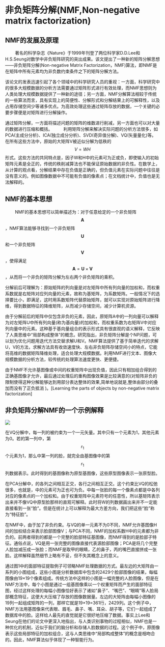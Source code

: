 # 非负矩阵分解(NMF,Non-negative matrix factorization)

## NMF的发展及原理
　　
著名的科学杂志《Nature》于1999年刊登了两位科学家D.D.Lee和H.S.Seung对数学中非负矩阵研究的突出成果。该文提出了一种新的矩阵分解思想——非负矩阵分解(Non-negative Matrix Factorization，NMF)算法，即NMF是在矩阵中所有元素均为非负数约束条件之下的矩阵分解方法。

该论文的发表迅速引起了各个领域中的科学研究人员的重视：一方面，科学研究中的很多大规模数据的分析方法需要通过矩阵形式进行有效处理，而NMF思想则为人类处理大规模数据提供了一种新的途径；另一方面，NMF分解算法相较于传统的一些算法而言，具有实现上的简便性、分解形式和分解结果上的可解释性，以及占用存储空间少等诸多优点。为高效处理这些通过矩阵存放的数据，一个关键的必要步骤便是对矩阵进行分解操作。

通过矩阵分解，一方面将描述问题的矩阵的维数进行削减，另一方面也可以对大量的数据进行压缩和概括。
　　
利用矩阵分解来解决实际问题的分析方法很多，如PCA(主成分分析)、ICA(独立成分分析)、SVD(奇异值分解)、VQ(矢量量化)等。在所有这些方法中，原始的大矩阵V被近似分解为低秩的$$V=WH$$形式。这些方法的共同特点是，因子W和H中的元素可为正或负，即使输入的初始矩阵元素是全正的，传统的秩削减算法也不能保证原始数据的非负性。在数学上，从计算的观点看，分解结果中存在负值是正确的，但负值元素在实际问题中往往是没有意义的。例如图像数据中不可能有负值的像素点；在文档统计中，负值也是无法解释的。

## NMF的基本思想
　　
NMF的基本思想可以简单描述为：对于任意给定的一个非负矩阵$$\mathbf{A}$$，NMF算法能够寻找到一个非负矩阵$$\mathbf{U}$$和一个非负矩阵$$\mathbf{V}$$，使得满足$$\mathbf{A}=\mathbf{U}\times\mathbf{V}$$，从而将一个非负的矩阵分解为左右两个非负矩阵的乘积。



分解前后可理解为：原始矩阵的列向量是对左矩阵中所有列向量的加权和，而权重系数就是右矩阵对应列向量的元素，故称为基矩阵，为系数矩阵。一般情况下的选择要比小，即满足，这时用系数矩阵代替原始矩阵，就可以实现对原始矩阵进行降维，得到数据特征的降维矩阵，从而减少存储空间，减少计算机资源。

由于分解前后的矩阵中仅包含非负的元素，因此，原矩阵A中的一列向量可以解释为对左矩阵U中所有列向量(称为基向量)的加权和，而权重系数为右矩阵V中对应列向量中的元素。这种基于基向量组合的表示形式具有很直观的语义解释，它反映了人类思维中“局部构成整体”的概念。研究指出，非负矩阵分解是个NP问题，可以划为优化问题用迭代方法交替求解U和V。NMF算法提供了基于简单迭代的求解U，V的方法，求解方法具有收敛速度快、左右非负矩阵存储空间小的特点，它能将高维的数据矩阵降维处理，适合处理大规模数据。利用NMF进行文本、图像大规模数据的分析方法，较传统的处理算法速度更快、更便捷。

由于NMF不允许基图像或中间的权重矩阵中出现负值，因此只有相加组合得到的正确基图像才允许，最后通过处理后的重构图像效果是比较满意的(对矩阵非负的限制使得这种分解能够达到用部分表达整体的效果,简单地说就是,整体由部分的叠加而没有了正负抵消 )。[Learning the parts of objects by non-negative matrix factorization]

## 非负矩阵分解NMF的一个示例解释

![](https://pic3.zhimg.com/56079895270388df370b8643f3537dee_r.jpg)

在VQ分解中，每一列的被约束为一个一元矢量。其中只有一个元素为1，其他元素为0。若的第一列中，第$$r_1$$个元素为1，那么中第一列的脸，就完全由基图像中的第$$r_1$$列数据表示。此时得到的基图像称为原型基图像，这些原型图像表示一张原型脸。

在PCA分解中，的各列之间相互正交，各行之间相互正交。这个约束比VQ的松弛很多，也就是，中的元素可为正也可为负。中每一张脸的每一个像素点都是中各列对应的像素点的一个加权和。由于权重矩阵中元素符号的任意性，所以基矩阵表示出来并不像VQ中原型脸那样的直观可解释。此时将W的列数据画出来并不一定能直接看到一张“脸”。但是在统计上可以解释为最大方差方向，我们把这些“脸”称为“特征脸”。

在NMF中，由于加了非负约束。与VQ的单一元素不为0不同，NMF允许基图像H间的加权结合来表示脸部图像V；与PCA不同，NMF的加权系数H中的元素都为非负的。前两者得到的都是一个完整的脸部特征基图像，而NMF得到的是脸部子特征。通俗点说，VQ是用一张完整的图像直接代表源脸部图像；PCA是将几个完整人脸加减压成一张脸；而NMF是取甲的眼睛，乙的鼻子，丙的嘴巴直接拼成一张脸。这样解释虽然细节上略有不妥，但不失其概念上的意义。

通过图1中的面部特征提取例子可领略NMF处理数据的方式。最左边的大矩阵由一系列的小图组成，这些小图是分析数据库中包含的2429个脸部图像的结果，每幅图像由19×19个像素组成。传统方法中这样的小图是一幅完整的人脸图像，但是在NMF方法中，每个小图是通过一组基图像乘以一个权重矩阵而产生的面部特征图，经过这样处理的每幅小图像恰好表示了诸如“鼻子”、“嘴巴”、“眼睛”等人脸局部概念特征，这便大大压缩了存放的图像数据量。左边的大矩阵由每幅小图像的19列一起组成矩阵的一列，那样它就是19×19=361行，2429列。这个例子中，NMF方法用基图像来代表眼、眉毛、鼻子、嘴、耳朵、胡子等，它们一起组成了数据库中的脸。这样给人最先的直觉就是它很好地压缩了数据。事实上Lee和Seung在他们的论文中更深入地指出，与人类识别事物的过程相似，NMF也是一种优化的机制，近似于我们的脑分析和存储人脸数据的过程。这个例子中，原图像表示这些局部特征的加权组合，这与人类思维中“局部构成整体”的概念是相吻合的。因此，NMF算法似乎体现了一种智能行为。
